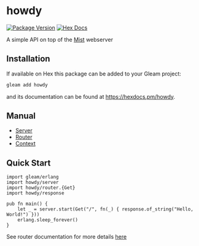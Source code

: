 # howdy

[![Package Version](https://img.shields.io/hexpm/v/howdy)](https://hex.pm/packages/howdy)
[![Hex Docs](https://img.shields.io/badge/hex-docs-ffaff3)](https://hexdocs.pm/howdy/)

A simple API on top of the [Mist](https://hex.pm/packages/mist) webserver 

## Installation

If available on Hex this package can be added to your Gleam project:

```sh
gleam add howdy
```

and its documentation can be found at <https://hexdocs.pm/howdy>.

## Manual

* [Server](https://github.com/mikeyjones/howdy/blob/main/manual/server.md) 
* [Router](https://github.com/mikeyjones/howdy/blob/main/manual/routes.md)
* [Context](https://github.com/mikeyjones/howdy/blob/main/manual/context.md) 

## Quick Start

```gleam
import gleam/erlang
import howdy/server
import howdy/router.{Get}
import howdy/response

pub fn main() {
    let _ = server.start(Get("/", fn(_) { response.of_string("Hello, World!") }))
    erlang.sleep_forever()
}
```

See router documentation for more details [here](https://github.com/mikeyjones/howdy/blob/main/manual/routes.md)